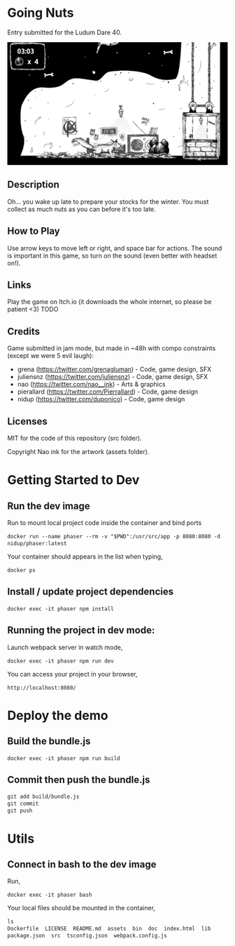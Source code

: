 # Going Nuts

Entry submitted for the Ludum Dare 40.

<p align="center">
<img src="https://github.com/nidup/ldjam40/blob/master/assets/doc/goingnuts.png" alt="Going Nuts"/>
</p>

## Description

Oh... you wake up late to prepare your stocks for the winter.
You must collect as much nuts as you can before it's too late.

## How to Play

Use arrow keys to move left or right, and space bar for actions.
The sound is important in this game, so turn on the sound (even better with headset on!).

## Links

Play the game on Itch.io (it downloads the whole internet, so please be patient <3) TODO

## Credits

Game submitted in jam mode, but made in ~48h with compo constraints (except we were 5 evil laugh):

 - grena (https://twitter.com/grenagluman) - Code, game design, SFX
 - juliensnz (https://twitter.com/juliensnz) - Code, game design, SFX
 - nao (https://twitter.com/nao__ink) - Arts & graphics
 - pierallard (https://twitter.com/Pierrallard) - Code, game design
 - nidup (https://twitter.com/duponico) - Code, game design

## Licenses

MIT for the code of this repository (src folder).

Copyright Nao ink for the artwork (assets folder).

# Getting Started to Dev

## Run the dev image

Run to mount local project code inside the container and bind ports
```
docker run --name phaser --rm -v "$PWD":/usr/src/app -p 8080:8080 -d nidup/phaser:latest
```

Your container should appears in the list when typing,
```
docker ps
```

## Install / update project dependencies

```
docker exec -it phaser npm install
```

## Running the project in dev mode:

Launch webpack server in watch mode,
```
docker exec -it phaser npm run dev
```

You can access your project in your browser,
```
http://localhost:8080/
```

# Deploy the demo

## Build the bundle.js

```
docker exec -it phaser npm run build
```

## Commit then push the bundle.js

```
git add build/bundle.js
git commit
git push
```

# Utils

## Connect in bash to the dev image

Run,
```
docker exec -it phaser bash
```

Your local files should be mounted in the container,
```
ls
Dockerfile  LICENSE  README.md	assets	bin  doc  index.html  lib  package.json  src  tsconfig.json  webpack.config.js
```
